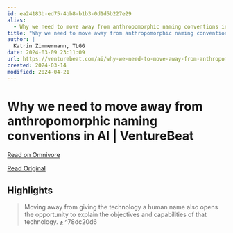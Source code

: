 ```yaml
---
id: ea24183b-ed75-4bb8-b1b3-0d1d5b227e29
alias:
  - Why we need to move away from anthropomorphic naming conventions in AI | VentureBeat
title: "Why we need to move away from anthropomorphic naming conventions in AI | VentureBeat"
author: |
  Katrin Zimmermann, TLGG
date: 2024-03-09 23:11:09
url: https://venturebeat.com/ai/why-we-need-to-move-away-from-anthropomorphic-naming-conventions-in-ai/
created: 2024-03-14
modified: 2024-04-21
---
```


# Why we need to move away from anthropomorphic naming conventions in AI | VentureBeat

[Read on Omnivore](https://omnivore.app/me/why-we-need-to-move-away-from-anthropomorphic-naming-conventions-18e257c07fe)

[Read Original](https://venturebeat.com/ai/why-we-need-to-move-away-from-anthropomorphic-naming-conventions-in-ai/)

## Highlights

> Moving away from giving the technology a human name also opens the opportunity to explain the objectives and capabilities of that technology. [⤴️](https://omnivore.app/me/why-we-need-to-move-away-from-anthropomorphic-naming-conventions-18e257c07fe#78dc20d6-fc10-428c-83e1-5be5db40e1a0)  ^78dc20d6

